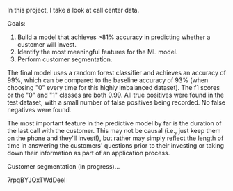 In this project, I take a look at call center data.

Goals: 
1. Build a model that achieves >81% accuracy in predicting whether a customer will invest.
2. Identify the most meaningful features for the ML model.
3. Perform customer segmentation.

The final model uses a random forest classifier and achieves an accuracy of 99%, which can be compared to the baseline accuracy of 93% (when choosing "0" every time for this highly imbalanced dataset).
The f1 scores or the "0" and "1" classes are both 0.99. All true positives were found in the test dataset, with a small number of false positives being recorded. No false negatives were found.

The most important feature in the predictive model by far is the duration of the last call with the customer. This may not be causal (i.e., just keep them on the phone and they'll invest!), but rather may simply reflect the length of time in answering the customers' questions prior to their investing or taking down their information as part of an application process.

Customer segmentation (in progress)...


7rpqBYJQxTWdDeeI
